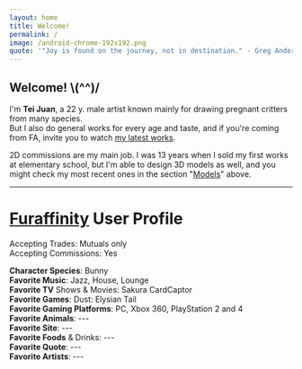 ```yaml
---
layout: home
title: Welcome!
permalink: /
image: /android-chrome-192x192.png
quote: '"Joy is found on the journey, not in destination." - Greg Anderson'
---
```


## Welcome! \\(^^)/

I'm **Tei Juan**, a 22 y. male artist known mainly for drawing pregnant critters from many species.  
But I also do general works for every age and taste, and if you're coming from FA, invite you to watch [my latest works](https://furaffinity.net/gallery/teixeira-juan/).

2D commissions are my main job. I was 13 years when I sold my first works at elementary school, but I'm able to design 3D models as well, and you might check my most recent ones in the section "[Models](/models)" above.

- - -

# [Furaffinity](https://www.furaffinity.net/user/teixeira-juan) User Profile

Accepting Trades: Mutuals only  
Accepting Commissions: Yes  

**Character Species**: Bunny  
**Favorite Music**: Jazz, House, Lounge  
**Favorite TV** Shows & Movies: Sakura CardCaptor  
**Favorite Games**: Dust: Elysian Tail  
**Favorite Gaming Platforms**: PC, Xbox 360, PlayStation 2 and 4  
**Favorite Animals**: ---  
**Favorite Site**: ---  
**Favorite Foods** & Drinks: ---  
**Favorite Quote**: ---  
**Favorite Artists**: ---  
